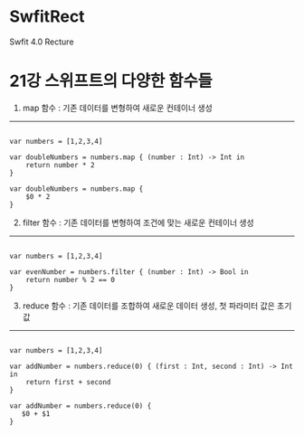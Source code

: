 # SwfitRect
Swfit 4.0 Recture

21강 스위프트의 다양한 함수들
===========
1. map 함수 : 기존 데이터를 변형하여 새로운 컨테이너 생성
* * *
<pre><code>
var numbers = [1,2,3,4]

var doubleNumbers = numbers.map { (number : Int) -> Int in
    return number * 2
}

var doubleNumbers = numbers.map {
    $0 * 2
}
</pre></code>
2. filter 함수 : 기존 데이터를 변형하여 조건에 맞는 새로운 컨테이너 생성
* * *
<pre><code>
var numbers = [1,2,3,4]

var evenNumber = numbers.filter { (number : Int) -> Bool in
    return number % 2 == 0
}
</pre></code>
3. reduce 함수 : 기존 데이터를 조합하여 새로운 데이터 생성, 첫 파라미터 값은 초기값
* * *
<pre><code>
var numbers = [1,2,3,4]

var addNumber = numbers.reduce(0) { (first : Int, second : Int) -> Int in
    return first + second
}

var addNumber = numbers.reduce(0) {
   $0 + $1
}
</pre></code>
